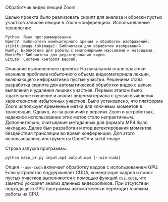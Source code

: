 Обработчик видео лекций Zoom

Целью проекта было реализовать скрипт для анализа и обрезки пустых участков записей лекций в Zoom-конференциях.
Использованные технологии:

    Python: Язык программирования.
    OpenCV: Библиотека компьютерного зрения и обработки изображений.
    scikit-image (skimage): Библиотека для обработки изображений.
    NumPy: Библиотека для работы с многомерными массивами и матрицами.
    MoviePy: Библиотека для редактирования видео.
    GitLab: Система контроля версий.

Описание выполненного проекта:
На начальном этапе практики возникла проблема избыточного объема видеоматериала лекции, включающего информативно пустые участки. Решением стала разработка скрипта для автоматической обработки видео с целью выявления и удаления лишних участков.
Первым этапом было тщательное изучение и анализ видеоматериала с целью выявления характеристик избыточных участков. Было установлено, что платформа Zoom использует временные метки для ключевых моментов в трансляции. Однако, из-за различий в версиях Zoom и устройствах, надежное использование этих меток стало непрактичным. Дополнительно, считывание метаданных для формата MP4 было накладно.
Далее был разработан метод детектирования моментов бездействия трансляции во время конференции. Для этого использовались инструменты OpenCV и scikit-image.

Строка запуска программы:

    python main_pr.py input.mp4 output.mp4 [--use-cuda]

Опция `--use-cuda` включает обработку кадров с использованием GPU.
Если устройство поддерживает CUDA, конвертация кадров и поиск пустых
участков выполняются с помощью функций `cv2.cuda`, что заметно ускоряет
анализ длинных видеороликов. При отсутствии подходящего GPU программа
автоматически переходит в режим работы на CPU.
